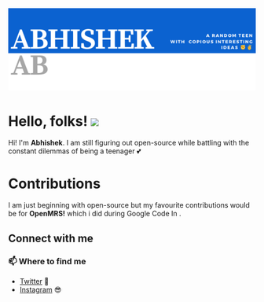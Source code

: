 
## ![kehsihba's header](https://raw.githubusercontent.com/kehshiba/kehshiba/master/61625C83-17BF-4307-B48F-005038AED115.png)
# Hello, folks! <img src="https://raw.githubusercontent.com/MartinHeinz/MartinHeinz/master/wave.gif" width="30px">
Hi! I'm **Abhishek**. I am still figuring out open-source while battling with the constant dilemmas of being a teenager 💕

# Contributions

I am just beginning with open-source but my favourite contributions would be for **OpenMRS!** which i did during Google Code In .

## Connect with me



### 📫 Where to find me

- [Twitter](https://twitter.com/dyxinng) 🐤
- [Instagram](https://www.instagram.com/abhiishhekkk/) 😎
